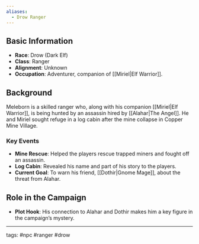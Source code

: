 ```yaml
---
aliases:
  - Drow Ranger
---
```



## Basic Information
- **Race**: Drow (Dark Elf)
- **Class**: Ranger
- **Alignment**: Unknown
- **Occupation**: Adventurer, companion of [[Miriel|Elf Warrior]].

## Background
Meleborn is a skilled ranger who, along with his companion [[Miriel|Elf Warrior]], is being hunted by an assassin hired by [[Alahar|The Angel]]. He and Miriel sought refuge in a log cabin after the mine collapse in Copper Mine Village.

### Key Events
- **Mine Rescue**: Helped the players rescue trapped miners and fought off an assassin.
- **Log Cabin**: Revealed his name and part of his story to the players.
- **Current Goal**: To warn his friend, [[Dothir|Gnome Mage]], about the threat from Alahar.

## Role in the Campaign
- **Plot Hook**: His connection to Alahar and Dothir makes him a key figure in the campaign’s mystery.

---
tags: #npc #ranger #drow